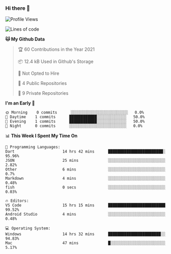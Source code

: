 ### Hi there 👋

<!--
**utkugedik/utkugedik** is a ✨ _special_ ✨ repository because its `README.md` (this file) appears on your GitHub profile.

Here are some ideas to get you started:

- 🔭 I’m currently working on ...
- 🌱 I’m currently learning ...
- 👯 I’m looking to collaborate on ...
- 🤔 I’m looking for help with ...
- 💬 Ask me about ...
- 📫 How to reach me: ...
- 😄 Pronouns: ...
- ⚡ Fun fact: ...
-->

<!--START_SECTION:waka-->
![Profile Views](http://img.shields.io/badge/Profile%20Views-1-blue)

![Lines of code](https://img.shields.io/badge/From%20Hello%20World%20I%27ve%20Written-19307%20lines%20of%20code-blue)

**🐱 My Github Data** 

> 🏆 60 Contributions in the Year 2021
 > 
> 📦 12.4 kB Used in Github's Storage 
 > 
> 🚫 Not Opted to Hire
 > 
> 📜 4 Public Repositories 
 > 
> 🔑 9 Private Repositories  
 > 
**I'm an Early 🐤** 

```text
🌞 Morning    0 commits      ░░░░░░░░░░░░░░░░░░░░░░░░░   0.0% 
🌆 Daytime    1 commits      ████████████░░░░░░░░░░░░░   50.0% 
🌃 Evening    1 commits      ████████████░░░░░░░░░░░░░   50.0% 
🌙 Night      0 commits      ░░░░░░░░░░░░░░░░░░░░░░░░░   0.0%

```


📊 **This Week I Spent My Time On** 

```text
💬 Programming Languages: 
Dart                     14 hrs 42 mins      ████████████████████████░   95.96% 
JSON                     25 mins             ░░░░░░░░░░░░░░░░░░░░░░░░░   2.82% 
Other                    6 mins              ░░░░░░░░░░░░░░░░░░░░░░░░░   0.7% 
Markdown                 4 mins              ░░░░░░░░░░░░░░░░░░░░░░░░░   0.48% 
fish                     0 secs              ░░░░░░░░░░░░░░░░░░░░░░░░░   0.03%

🔥 Editors: 
VS Code                  15 hrs 15 mins      █████████████████████████   99.52% 
Android Studio           4 mins              ░░░░░░░░░░░░░░░░░░░░░░░░░   0.48%

💻 Operating System: 
Windows                  14 hrs 32 mins      ███████████████████████░░   94.83% 
Mac                      47 mins             █░░░░░░░░░░░░░░░░░░░░░░░░   5.17%

```


<!--END_SECTION:waka-->
